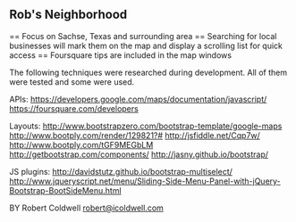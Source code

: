 Rob's Neighborhood
------------------

== Focus on Sachse, Texas and surrounding area
== Searching for local businesses will mark them on the map and display a scrolling list for quick access
== Foursquare tips are included in the map windows

The following techniques were researched during development. All of them were tested and some were used.

APIs:
https://developers.google.com/maps/documentation/javascript/
https://foursquare.com/developers

Layouts:
http://www.bootstrapzero.com/bootstrap-template/google-maps
http://www.bootply.com/render/129821?#
http://jsfiddle.net/Cqp7w/
http://www.bootply.com/tGF9MEGbLM
http://getbootstrap.com/components/
http://jasny.github.io/bootstrap/
 
JS plugins:
http://davidstutz.github.io/bootstrap-multiselect/
http://www.jqueryscript.net/menu/Sliding-Side-Menu-Panel-with-jQuery-Bootstrap-BootSideMenu.html


BY
Robert Coldwell
robert@icoldwell.com